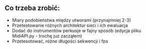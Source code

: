 ## Co trzeba zrobić:
- Miary podobieństwa między utworami (przynajmniej 2-3)
- Przetestowanie różnych architektur sieci i ich ewaluacja
- Dodać do instrumentów perkusje w fajny sposób (edycja pliku MidiAPI.py - trochę juz zacząłem)
- Przetesotować, różne długości sekwencji i fps
